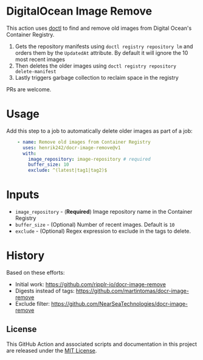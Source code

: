 # DigitalOcean Image Remove
This action uses [doctl](https://github.com/digitalocean/action-doctl) to find and remove old images from Digital Ocean's Container Registry.

1) Gets the repository manifests using `doctl registry repository lm` and orders them by the `UpdatedAt` attribute. By default it will ignore the 10 most recent images 
2) Then deletes the older images using `doctl registry repository delete-manifest`
3) Lastly triggers garbage collection to reclaim space in the registry

PRs are welcome.

# Usage
Add this step to a job to automatically delete older images as part of a job:

```yaml
    - name: Remove old images from Container Registry
      uses: henrik242/docr-image-remove@v1
      with:
        image_repository: image-repository # required
        buffer_size: 10
        exclude: ^(latest|tag1|tag2)$
```

# Inputs
- `image_repository` - (**Required**) Image repository name in the Container Registry
- `buffer_size` - (Optional) Number of recent images. Default is `10`
- `exclude` - (Optional) Regex expression to exclude in the tags to delete.

# History
Based on these efforts:

- Initial work: https://github.com/ripplr-io/docr-image-remove
- Digests instead of tags: https://github.com/martintomas/docr-image-remove
- Exclude filter: https://github.com/NearSeaTechnologies/docr-image-remove

## License

This GitHub Action and associated scripts and documentation in this project are released under the [MIT License](LICENSE).
